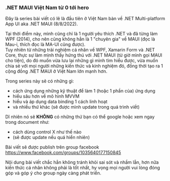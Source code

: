 ### .NET MAUI Việt Nam từ 0 tới hero

Đây là series bài viết có lẽ là đầu tiên ở Việt Nam bàn về .NET Multi-platform App UI aka .NET MAUI (8/8/2022).

Tại thời điểm này, mình cũng chỉ là 1 người yêu thích .NET và đã từng làm WPF (2014), cho nên cũng không hẳn là 1 "chuyên gia" về MAUI (đọc là Mau-i, thích đọc là MA-UI cũng được).  
Tuy nhiên từ những trải nghiệm cá nhân về WPF, Xamarin Form và .NET Core, thực sự làm mình thấy hứng thú với .NET MAUI (từ giờ mình gọi MAUI cho tiện), do đó muốn vừa lưu lại 
những gì mình tìm hiểu được, vừa muốn chia sẻ với mọi người những kiến thức và kinh nghiệm đó, đồng thời tạo ra 1 cộng đồng .NET MAUI ở Việt Nam lớn mạnh hơn.

Trong series này sẽ có những gì:  
- cách ứng dụng những kỹ thuật để làm 1 (hoặc 1 phần của) ứng dụng
- hiểu sâu hơn về mô hình MVVM
- hiểu và áp dụng data binding 1 cách linh hoạt
- và nhiều thứ khác (sẽ được mình update trong quá trình viết)

Dĩ nhiên nó sẽ **KHÔNG** có những thứ bạn có thể google hoặc xem ngay trong document như:
- cách dùng control X như thế nào
- (sẽ được update nếu quá hiển nhiên)

Bài viết sẽ được publish trên group facebook https://www.facebook.com/groups/1035640177150845

Nội dung bài viết chắc hẳn không tránh khỏi sai sót và nhầm lẫn, hơn nữa kiến thức cá nhân không phải là tốt nhất, hy vọng mọi người vui lòng đóng góp và góp ý cho group ngày càng phát triển.
